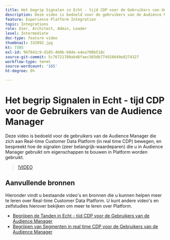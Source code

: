 ```yaml
---
title: Het begrip Signalen in Echt - tijd CDP voor de Gebruikers van de Audience Manager
description: Deze video is bedoeld voor de gebruikers van de Audience Manager die zich aan Real-time Customer Data Platform (in real time CDP) bewegen, en bespreekt hoe de signalen (zeer belangrijk-waardeparen) die u in Audience Manager gebruikt om eigenschappen te bouwen in Platform worden gebruikt.
feature: Experience Platform Integration
topic: Integrations
role: User, Architect, Admin, Leader
level: Intermediate
doc-type: feature video
thumbnail: 332092.jpg
kt: 7305
exl-id: 96f841c9-d185-4b0b-b0de-e4ea708b518c
source-git-commit: 5c76721780ab46faec503db774928649e8274327
workflow-type: tm+mt
source-wordcount: '165'
ht-degree: 0%

---
```


# Het begrip Signalen in Echt - tijd CDP voor de Gebruikers van de Audience Manager

Deze video is bedoeld voor de gebruikers van de Audience Manager die zich aan Real-time Customer Data Platform (in real time CDP) bewegen, en bespreekt hoe de signalen (zeer belangrijk-waardeparen) die u in Audience Manager gebruikt om eigenschappen te bouwen in Platform worden gebruikt.

>[!VIDEO](https://video.tv.adobe.com/v/332092/?quality=12&learn=on)

## Aanvullende bronnen

Hieronder vindt u bestaande video&#39;s en bronnen die u kunnen helpen meer te leren over Real-time Customer Data Platform. U kunt andere video&#39;s en zelfstudies hierover bekijken om meer te leren over Platform.

* [Begrijpen de Tanden in Echt - tijd CDP voor de Gebruikers van de Audience Manager](https://experienceleague.adobe.com/docs/audience-manager-learn/tutorials/other-integrations/integrating-with-rtcdp/rtcdp-traits-for-aam-users.html?lang=nl-NL#other-integrations)
* [Begrijpen van Segmenten in real time CDP voor de Gebruikers van de Audience Manager](https://experienceleague.adobe.com/docs/audience-manager-learn/tutorials/other-integrations/integrating-with-rtcdp/rtcdp-segments-for-aam-users.html?lang=nl-NL#other-integrations)
